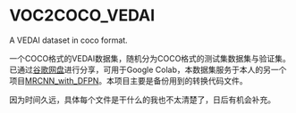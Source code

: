 # VOC2COCO_VEDAI

A VEDAI dataset in coco format.

一个COCO格式的VEDAI数据集，随机分为COCO格式的测试集数据集与验证集。已通过[谷歌网盘](https://drive.google.com/drive/folders/1DTYirYANbvNNkNylhawpfq4j6n1db0X0?usp=sharing)进行分享，可用于Google Colab，本数据集服务于本人的另一个项目[MRCNN_with_DFPN](https://github.com/chikacya/MRCNN_with_DFPN)。本项目主要是备份用到的转换代码文件。

因为时间久远，具体每个文件是干什么的我也不太清楚了，日后有机会补充。
